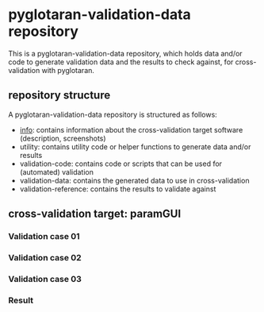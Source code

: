 # pyglotaran-validation-data repository

This is a pyglotaran-validation-data repository, which holds data and/or code to generate validation data and the results to check against, for cross-validation with pyglotaran.

## repository structure

A pyglotaran-validation-data repository is structured as follows:

- [info](info/README.md): contains information about the cross-validation target software (description, screenshots)
- utility: contains utility code or helper functions to generate data and/or results
- validation-code: contains code or scripts that can be used for (automated) validation
- validation-data: contains the generated data to use in cross-validation
- validation-reference: contains the results to validate against

## cross-validation target: paramGUI

### Validation case 01

### Validation case 02

### Validation case 03

### Result
